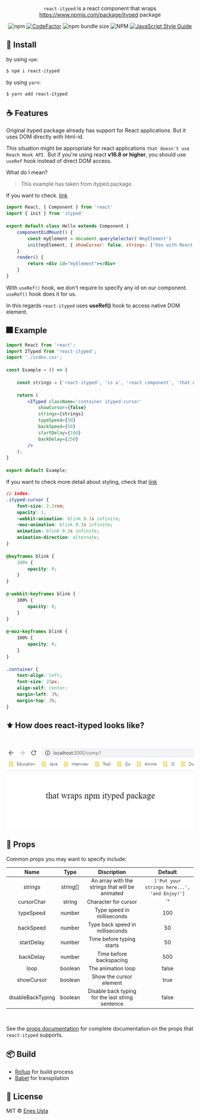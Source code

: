 
<br/>

<div align="center"> 

`react-ityped` is a react component that wraps https://www.npmjs.com/package/ityped package

![npm](https://img.shields.io/npm/v/react-ityped?color=pink&style=for-the-badge)
[![CodeFactor](https://www.codefactor.io/repository/github/enesusta/react-ityped/badge?style=for-the-badge)](https://www.codefactor.io/repository/github/enesusta/react-ityped)
![npm bundle size](https://img.shields.io/bundlephobia/min/react-ityped?color=orange&style=for-the-badge)
![NPM](https://img.shields.io/npm/l/kanca?color=blue&style=for-the-badge)
[![JavaScript Style Guide](https://img.shields.io/badge/code_style-standard-brightgreen.svg?style=for-the-badge&color=black)](https://standardjs.com)

</div>



## 🕺 Install

by using `npm`:
```bash
$ npm i react-ityped 
```

by using `yarn`:

```bash
$ yarn add react-ityped
```

## ☕️ Features

Original ityped package already has support for React applications. But it uses DOM directly with html-id.

This situation might be appropriate for react applications `that doesn't use Reach Hook API.` But if you're using react **v16.8 or higher**, you should use `useRef` hook instead of direct DOM access.

What do I mean?

> This example has taken from ityped package.

If you want to check. [link](https://github.com/luisvinicius167/ityped#use-with-reactjs)

```jsx
import React, { Component } from 'react'
import { init } from 'ityped'

export default class Hello extends Component {
    componentDidMount() {
        const myElement = document.querySelector('#myElement')
        init(myElement, { showCursor: false, strings: ['Use with React.js!', 'Yeah!'] })
    }
    render() {
        return <div id="myElement"></div>
    }
}
```

With `useRef()` hook, we don't require to specify any id on our component. `useRef()` hook does it for us.

In this regards `react-ityped` uses **useRef()** hook to access native DOM element.

## 🎆 Example

```jsx
import React from 'react';
import ITyped from 'react-ityped';
import './index.css';

const Example = () => {

    const strings = ['react-ityped', 'is a', 'react component', 'that wraps npm ityped package.']

    return (
        <ITyped className='container ityped-cursor'
            showCursor={false}
            strings={strings}
            typeSpeed={50}
            backSpeed={50}
            startDelay={100}
            backDelay={250}
        />
    );
}

export default Example;
```

If you want to check more detail about styling, check that [link](https://github.com/luisvinicius167/ityped#css)

```css
// index.
.ityped-cursor {
    font-size: 2.2rem;
    opacity: 1;
    -webkit-animation: blink 0.3s infinite;
    -moz-animation: blink 0.3s infinite;
    animation: blink 0.3s infinite;
    animation-direction: alternate;
}

@keyframes blink {
    100% {
        opacity: 0;
    }
}

@-webkit-keyframes blink {
    100% {
        opacity: 0;
    }
}

@-moz-keyframes blink {
    100% {
        opacity: 0;
    }
}

.container {
    text-align: left;
    font-size: 25px;
    align-self: center;
    margin-left: 3%;
    margin-top: 3%;
}
```

## ⚜️ How does react-ityped looks like?

<br/>

![](https://raw.githubusercontent.com/enesusta/assets-host-for-github-pages/assets/ityped/react-ityped-1.gif)



## 🔧 Props

Common props you may want to specify include:


| Name | Type | Discription | Default |
| :--: | :--: | :--: | :--: |
| strings | string[] | An array with the strings that will be animated | `['Put your strings here...', 'and Enjoy!']`
| cursorChar | string | Character for cursor | `"|"`|
| typeSpeed | number | Type speed in milliseconds | 100 |
| backSpeed | number | Type back speed in milliseconds | 50 |
| startDelay | number | Time before typing starts | 50 |
| backDelay | number | Time before backspacing | 500 |
| loop | boolean | The animation loop | false |
| showCursor | boolean | Show the cursor element | true |
| disableBackTyping | boolean | Disable back typing for the last string sentence | false |

<br/>

See the [props documentation](https://github.com/luisvinicius167/ityped#customization) for complete documentation on the props that `react-ityped` supports.



## 📦 Build 

- [Rollup](https://rollupjs.org/) for build process
- [Babel](https://babeljs.io/) for transpilation


## 📜 License

MIT © [Enes Usta](https://github.com/enesusta)
